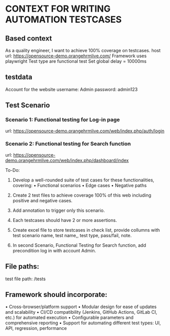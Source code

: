 # CONTEXT FOR WRITING AUTOMATION TESTCASES
## Based context

As a quality engineer, I want to achieve 100% coverage on testcases.
host url: https://opensource-demo.orangehrmlive.com/
Framework uses playwright 
Test type are functional test
Set global delay = 10000ms

## testdata
Account for the website
username: Admin
password: admin123

## Test Scenario
### Scenario 1: Functional testing for Log-in page
url: https://opensource-demo.orangehrmlive.com/web/index.php/auth/login

### Scenario 2: Functional testing for Search function
url: https://opensource-demo.orangehrmlive.com/web/index.php/dashboard/index

To-Do:
1. Develop a well-rounded suite of test cases for these functionalities, covering:
• Functional scenarios
• Edge cases
• Negative paths

2. Create 2 test files to achieve  coverage 100% of this  web including positive and negative cases.

3. Add annotation to trigger only this scenario.

4. Each testcases should have 2 or more assertions.

5. Create excel file to store testcases in check list, provide collumns with test scenario name, test name,, test type, pass/fail, note.

6. In second Scenario, Functional Testing for Search function, add precondition log in with account Admin.

## File paths:
test file path: /tests

## Framework should incorporate:
• Cross-browser/platform support
• Modular design for ease of updates and scalability
• CI/CD compatibility (Jenkins, GitHub Actions, GitLab CI, etc.) for automated execution
• Configurable parameters and comprehensive reporting
• Support for automating different test types: UI, API, regression, performance